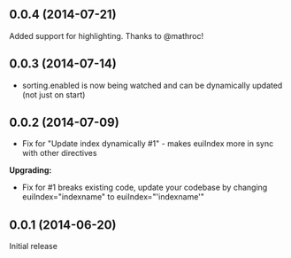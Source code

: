 ## 0.0.4 (2014-07-21)
Added support for highlighting. Thanks to @mathroc!  

## 0.0.3 (2014-07-14)
- sorting.enabled is now being watched and can be dynamically updated (not just on start)

## 0.0.2 (2014-07-09)
- Fix for "Update index dynamically #1" - makes euiIndex more in sync with other directives

**Upgrading:**
- Fix for #1 breaks existing code, update your codebase by changing euiIndex="indexname" to euiIndex="'indexname'"

## 0.0.1 (2014-06-20)

Initial release
